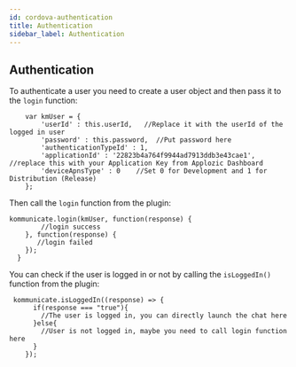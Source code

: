 ```yaml
---
id: cordova-authentication
title: Authentication
sidebar_label: Authentication
---
```


## Authentication

To authenticate a user you need to create a user object and then pass it to the `login` function:

```
    var kmUser = {
        'userId' : this.userId,   //Replace it with the userId of the logged in user
        'password' : this.password,  //Put password here
        'authenticationTypeId' : 1,
        'applicationId' : '22823b4a764f9944ad7913ddb3e43cae1',  //replace this with your Application Key from Applozic Dashboard
        'deviceApnsType' : 0    //Set 0 for Development and 1 for Distribution (Release)
    };
```

Then call the `login` function from the plugin:

```
kommunicate.login(kmUser, function(response) {
        //login success
    }, function(response) {
       //login failed
    });
  }
```

You can check if the user is logged in or not by calling the `isLoggedIn()` function from the plugin:

```
 kommunicate.isLoggedIn((response) => {
      if(response === "true"){
        //The user is logged in, you can directly launch the chat here 
      }else{
        //User is not logged in, maybe you need to call login function here
      }
    });
```
